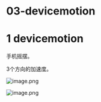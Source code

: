 # 03-devicemotion 
# 1 devicemotion

手机摇摆。

3个方向的加速度。

![image.png](data/img/1601301573223-91afa0f0-ee59-4e94-beef-261ad9aa0533.png)

![image.png](data/img/1601301665107-ec34532e-e20a-4c0b-a313-cbc00fff58b1.png)